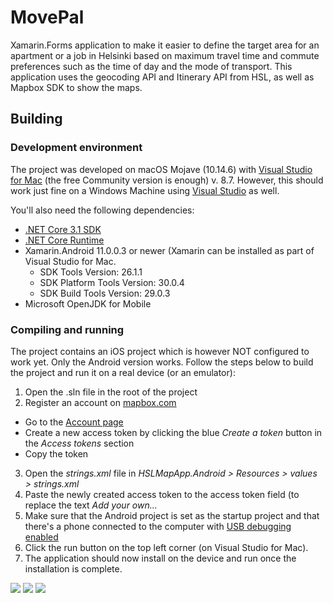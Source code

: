 # MovePal

Xamarin.Forms application to make it easier to define the target area for an apartment or a job in Helsinki based on maximum travel time and commute preferences such as the time of day and the mode of transport. This application uses the geocoding API and Itinerary API from HSL, as well as Mapbox SDK to show the maps.

## Building

### Development environment

The project was developed on macOS Mojave (10.14.6) with [Visual Studio for Mac](https://visualstudio.microsoft.com/vs/mac/) (the free Community version is enough) v. 8.7. However, this should work just fine on a Windows Machine using [Visual Studio](https://visualstudio.microsoft.com/vs/) as well.

You'll also need the following dependencies:

- [.NET Core 3.1 SDK](https://dotnet.microsoft.com/download/dotnet-core/3.1)
- [.NET Core Runtime](https://dotnet.microsoft.com/download/dotnet-core/3.1)
- Xamarin.Android 11.0.0.3 or newer (Xamarin can be installed as part of Visual Studio for Mac.
  - SDK Tools Version: 26.1.1
  - SDK Platform Tools Version: 30.0.4
  - SDK Build Tools Version: 29.0.3
- Microsoft OpenJDK for Mobile

### Compiling and running

The project contains an iOS project which is however NOT configured to work yet. Only the Android version works. Follow the steps below to build the project and run it on a real device (or an emulator):

1. Open the .sln file in the root of the project
2. Register an account on [mapbox.com](https://www.mapbox.com/)
  - Go to the [Account page](https://account.mapbox.com/)
  - Create a new access token by clicking the blue *Create a token* button in the *Access tokens* section
  - Copy the token
3. Open the *strings.xml* file in *HSLMapApp.Android > Resources > values > strings.xml*
4. Paste the newly created access token to the access token field (to replace the text *Add your own...*
5. Make sure that the Android project is set as the startup project and that there's a phone connected to the computer with [USB debugging enabled](https://developer.android.com/studio/debug/dev-options)
6. Click the run button on the top left corner (on Visual Studio for Mac).
7. The application should now install on the device and run once the installation is complete.

<img src="https://github.com/HankiDesign/MovePal/blob/master/Screenshots/1.jpeg" />
<img src="https://github.com/HankiDesign/MovePal/blob/master/Screenshots/2.jpeg" />
<img src="https://github.com/HankiDesign/MovePal/blob/master/Screenshots/3.jpeg" />

